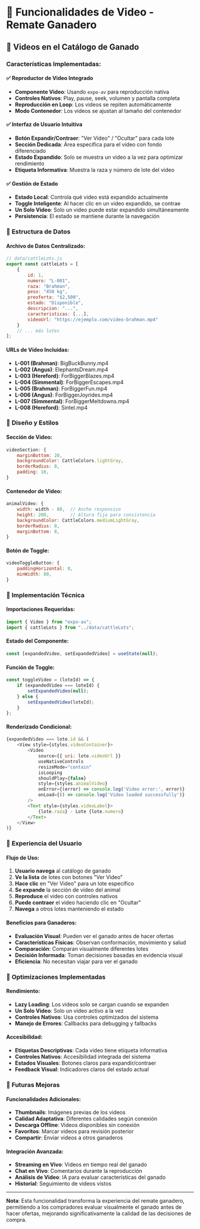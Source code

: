 # 🎥 Funcionalidades de Video - Remate Ganadero

## 📱 **Videos en el Catálogo de Ganado**

### **Características Implementadas:**

#### ✅ **Reproductor de Video Integrado**
- **Componente Video**: Usando `expo-av` para reproducción nativa
- **Controles Nativos**: Play, pause, seek, volumen y pantalla completa
- **Reproducción en Loop**: Los videos se repiten automáticamente
- **Modo Contenedor**: Los videos se ajustan al tamaño del contenedor

#### ✅ **Interfaz de Usuario Intuitiva**
- **Botón Expandir/Contraer**: "Ver Video" / "Ocultar" para cada lote
- **Sección Dedicada**: Área específica para el video con fondo diferenciado
- **Estado Expandido**: Solo se muestra un video a la vez para optimizar rendimiento
- **Etiqueta Informativa**: Muestra la raza y número de lote del video

#### ✅ **Gestión de Estado**
- **Estado Local**: Controla qué video está expandido actualmente
- **Toggle Inteligente**: Al hacer clic en un video expandido, se contrae
- **Un Solo Video**: Solo un video puede estar expandido simultáneamente
- **Persistencia**: El estado se mantiene durante la navegación

### 🎯 **Estructura de Datos**

#### **Archivo de Datos Centralizado:**
```javascript
// data/cattleLots.js
export const cattleLots = [
    {
        id: 1,
        numero: "L-001",
        raza: "Brahman",
        peso: "450 kg",
        preoferta: "$2,500",
        estado: "Disponible",
        descripcion: "...",
        caracteristicas: [...],
        videoUrl: "https://ejemplo.com/video-brahman.mp4"
    }
    // ... más lotes
];
```

#### **URLs de Video Incluidas:**
- **L-001 (Brahman)**: BigBuckBunny.mp4
- **L-002 (Angus)**: ElephantsDream.mp4
- **L-003 (Hereford)**: ForBiggerBlazes.mp4
- **L-004 (Simmental)**: ForBiggerEscapes.mp4
- **L-005 (Brahman)**: ForBiggerFun.mp4
- **L-006 (Angus)**: ForBiggerJoyrides.mp4
- **L-007 (Simmental)**: ForBiggerMeltdowns.mp4
- **L-008 (Hereford)**: Sintel.mp4

### 🎨 **Diseño y Estilos**

#### **Sección de Video:**
```javascript
videoSection: {
    marginBottom: 20,
    backgroundColor: CattleColors.lightGray,
    borderRadius: 8,
    padding: 16,
}
```

#### **Contenedor de Video:**
```javascript
animalVideo: {
    width: width - 80,  // Ancho responsivo
    height: 200,        // Altura fija para consistencia
    backgroundColor: CattleColors.mediumLightGray,
    borderRadius: 8,
    marginBottom: 8,
}
```

#### **Botón de Toggle:**
```javascript
videoToggleButton: {
    paddingHorizontal: 0,
    minWidth: 80,
}
```

### 🔧 **Implementación Técnica**

#### **Importaciones Requeridas:**
```javascript
import { Video } from "expo-av";
import { cattleLots } from "../data/cattleLots";
```

#### **Estado del Componente:**
```javascript
const [expandedVideo, setExpandedVideo] = useState(null);
```

#### **Función de Toggle:**
```javascript
const toggleVideo = (loteId) => {
    if (expandedVideo === loteId) {
        setExpandedVideo(null);
    } else {
        setExpandedVideo(loteId);
    }
};
```

#### **Renderizado Condicional:**
```javascript
{expandedVideo === lote.id && (
    <View style={styles.videoContainer}>
        <Video
            source={{ uri: lote.videoUrl }}
            useNativeControls
            resizeMode="contain"
            isLooping
            shouldPlay={false}
            style={styles.animalVideo}
            onError={(error) => console.log('Video error:', error)}
            onLoad={() => console.log('Video loaded successfully')}
        />
        <Text style={styles.videoLabel}>
            {lote.raza} - Lote {lote.numero}
        </Text>
    </View>
)}
```

### 📱 **Experiencia del Usuario**

#### **Flujo de Uso:**
1. **Usuario navega** al catálogo de ganado
2. **Ve la lista** de lotes con botones "Ver Video"
3. **Hace clic** en "Ver Video" para un lote específico
4. **Se expande** la sección de video del animal
5. **Reproduce** el video con controles nativos
6. **Puede contraer** el video haciendo clic en "Ocultar"
7. **Navega** a otros lotes manteniendo el estado

#### **Beneficios para Ganaderos:**
- **Evaluación Visual**: Pueden ver el ganado antes de hacer ofertas
- **Características Físicas**: Observan conformación, movimiento y salud
- **Comparación**: Comparan visualmente diferentes lotes
- **Decisión Informada**: Toman decisiones basadas en evidencia visual
- **Eficiencia**: No necesitan viajar para ver el ganado

### 🚀 **Optimizaciones Implementadas**

#### **Rendimiento:**
- **Lazy Loading**: Los videos solo se cargan cuando se expanden
- **Un Solo Video**: Solo un video activo a la vez
- **Controles Nativos**: Usa controles optimizados del sistema
- **Manejo de Errores**: Callbacks para debugging y fallbacks

#### **Accesibilidad:**
- **Etiquetas Descriptivas**: Cada video tiene etiqueta informativa
- **Controles Nativos**: Accesibilidad integrada del sistema
- **Estados Visuales**: Botones claros para expandir/contraer
- **Feedback Visual**: Indicadores claros del estado actual

### 🔮 **Futuras Mejoras**

#### **Funcionalidades Adicionales:**
- **Thumbnails**: Imágenes previas de los videos
- **Calidad Adaptativa**: Diferentes calidades según conexión
- **Descarga Offline**: Videos disponibles sin conexión
- **Favoritos**: Marcar videos para revisión posterior
- **Compartir**: Enviar videos a otros ganaderos

#### **Integración Avanzada:**
- **Streaming en Vivo**: Videos en tiempo real del ganado
- **Chat en Vivo**: Comentarios durante la reproducción
- **Análisis de Video**: IA para evaluar características del ganado
- **Historial**: Seguimiento de videos vistos

---

**Nota**: Esta funcionalidad transforma la experiencia del remate ganadero, permitiendo a los compradores evaluar visualmente el ganado antes de hacer ofertas, mejorando significativamente la calidad de las decisiones de compra.
